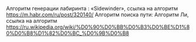 Алгоритм генерации лабиринта : «Sidewinder», ссылка на алгоритм https://m.habr.com/ru/post/320140/
Алгоритм поиска пути: Алгоритм Ли, ссылка на алгоритм https://ru.wikipedia.org/wiki/%D0%90%D0%BB%D0%B3%D0%BE%D1%80%D0%B8%D1%82%D0%BC_%D0%9B%D0%B8
